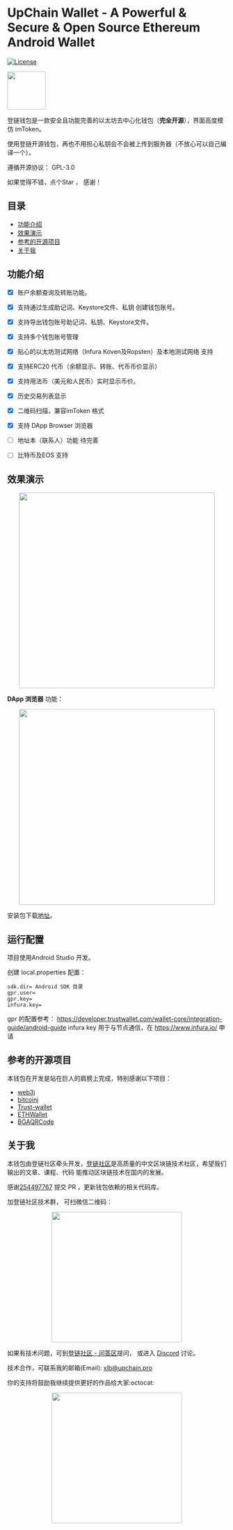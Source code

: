 # UpChain Wallet - A Powerful & Secure & Open Source Ethereum Android Wallet

[![License](https://img.shields.io/badge/license-GPL3-green.svg?style=flat)](https://github.com/fastlane/fastlane/blob/master/LICENSE)

[<img src=https://play.google.com/intl/en_us/badges/images/generic/en_badge_web_generic.png height="88">](https://play.google.com/store/apps/details?id=pro.upchain.ethwallet)

登链钱包是一款安全且功能完善的以太坊去中心化钱包（**完全开源**），界面高度模仿 imToken。

使用登链开源钱包，再也不用担心私钥会不会被上传到服务器（不放心可以自己编译一个）。

遵循开源协议： GPL-3.0

如果觉得不错，点个Star ， 感谢！


## 目录

* [功能介绍](#功能介绍)
* [效果演示](#效果演示)
* [参考的开源项目](#参考的开源项目)
* [关于我](#关于我)


## 功能介绍
- [x] 账户余额查询及转账功能。
- [x] 支持通过生成助记词、Keystore文件、私钥 创建钱包账号。
- [x] 支持导出钱包账号助记词、私钥、Keystore文件。
- [x] 支持多个钱包账号管理
- [x] 贴心的以太坊测试网络（Infura Koven及Ropsten）及本地测试网络 支持
- [x] 支持ERC20 代币（余额显示、转账、代币币价显示）
- [x] 支持用法币（美元和人民币）实时显示币价。
- [x] 历史交易列表显示
- [x] 二维码扫描，兼容imToken 格式
- [x] 支持 DApp Browser  浏览器
- [ ] 地址本（联系人）功能 待完善
- [ ] 比特币及EOS 支持


## 效果演示

<p align="center">
  <img src="https://github.com/xilibi2003/Upchain-wallet/blob/master/img/wallet.gif" width="450">
</p>

**DApp 浏览器** 功能：

<p align="center">
  <img src="https://github.com/xilibi2003/Upchain-wallet/blob/master/img/dapp.gif" width="450">
</p>



安装包下载[地址](https://img.learnblockchain.cn/apk/upchain_wallet.apk)。


## 运行配置

项目使用Android Studio 开发。

创建 local.properties 配置：
```
sdk.dir= Android SDK 目录
gpr.user=
gpr.key=
infura.key=
```

gpr 的配置参考： https://developer.trustwallet.com/wallet-core/integration-guide/android-guide
infura key 用于与节点通信，在 https://www.infura.io/ 申请


## 参考的开源项目

本钱包在开发是站在巨人的肩膀上完成，特别感谢以下项目：

* [web3j](https://docs.web3j.io/index.html)
* [bitcoinj](https://bitcoinj.github.io/javadoc/0.14.7/)
* [Trust-wallet](https://github.com/TrustWallet/trust-wallet-android-source)
* [ETHWallet](https://github.com/DwyaneQ/ETHWallet)
* [BGAQRCode](https://github.com/bingoogolapple/BGAQRCode-Android)

## 关于我

本钱包由登链社区牵头开发，[登链社区](https://learnblockchain.cn)是高质量的中文区块链技术社区，希望我们输出的文章、课程、代码 能推动区块链技术在国内的发展。

感谢[254497767](https://github.com/254497767) 提交 PR ，更新钱包依赖的相关代码库。


加登链社区技术群， 可扫微信二维码：
<p align="center">
  <img src="https://img.learnblockchain.cn/qrcode/xiaona-2.jpg" width="300">
</p>



如果有技术问题，可到[登链社区 - 问答区](https://learnblockchain.cn/questions)提问， 或进入 [Discord](https://discord.gg/hRZrM92hfw) 讨论。

技术合作，可联系我的邮箱(Email): xlb@upchain.pro


你的支持将鼓励我继续提供更好的作品给大家:octocat:

<p align="center">
  <img src="https://learnblockchain.cn/images/qr_pay.jpg" width="300">
</p>








